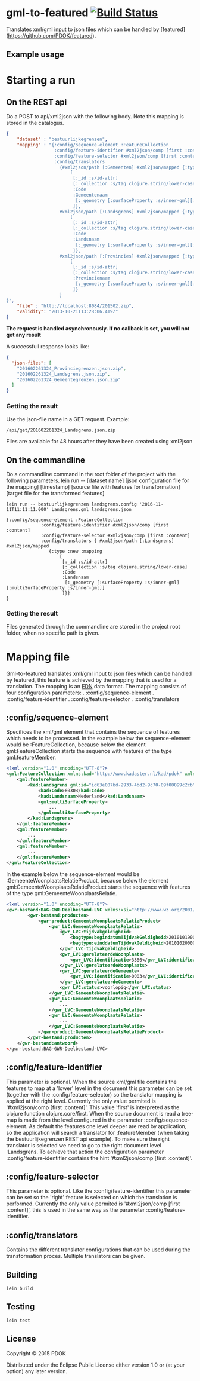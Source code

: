 # gml-to-featured [![Build Status](https://travis-ci.org/PDOK/gml-to-featured.svg?branch=master)](https://travis-ci.org/PDOK/gml-to-featured)

Translates xml/gml input to json files which can be handled by [featured] (https://github.com/PDOK/featured). 

## Example usage

# Starting a run

## On the REST api 

Do a POST to api/xml2json with the following body. Note this mapping is stored in the catalogus. 
```json
{
    "dataset" : "bestuurlijkegrenzen",
    "mapping" : "{:config/sequence-element :FeatureCollection
				  :config/feature-identifier #xml2json/comp [first :content]
				  :config/feature-selector #xml2json/comp [first :content]
				  :config/translators 	
					{#xml2json/path [:Gemeenten] #xml2json/mapped {:type :new :mapping
						[
						 [:_id :s/id-attr]
						 [:_collection :s/tag clojure.string/lower-case]
						 :Code
						 :Gemeentenaam
						  [:_geometry [:surfaceProperty :s/inner-gml][:multiSurfaceProperty :s/inner-gml]]
						 ]},
					#xml2json/path [:Landsgrens] #xml2json/mapped {:type :new :mapping
						[
						 [:_id :s/id-attr]
						 [:_collection :s/tag clojure.string/lower-case]
						 :Code
						 :Landsnaam
						  [:_geometry [:surfaceProperty :s/inner-gml][:multiSurfaceProperty :s/inner-gml]]
						 ]},
					#xml2json/path [:Provincies] #xml2json/mapped {:type :new :mapping
						[
						 [:_id :s/id-attr]
						 [:_collection :s/tag clojure.string/lower-case]
						 :Provincienaam
						  [:_geometry [:surfaceProperty :s/inner-gml][:multiSurfaceProperty :s/inner-gml]]
						 ]}
					}
}",
    "file" : "http://localhost:8084/201502.zip",
    "validity": "2013-10-21T13:28:06.419Z"
}
```

**The request is handled asynchronously. If no callback is set, you will not get any result**

A successfull response looks like:
```json
{
  "json-files": [
    "201602261324_Provinciegrenzen.json.zip",
    "201602261324_Landsgrens.json.zip",
    "201602261324_Gemeentegrenzen.json.zip"
  ]
}
```

### Getting the result
Use the json-file name in a GET request. Example:
```
/api/get/201602261324_Landsgrens.json.zip
```
Files are available for 48 hours after they have been created using xml2json

## On the commandline

Do a commandline command in the root folder of the project with the following parameters.
lein run -- [dataset name] 
			[json configuration file for the mapping] 
			[timestamp] 
			[source file with features for transformation] 
			[target file for the transformed features]

```
lein run -- bestuurlijkegrenzen landsgrens.config '2016-11-11T11:11:11.000' Landsgrens.gml landsgrens.json
```

```
{:config/sequence-element :FeatureCollection
			 :config/feature-identifier #xml2json/comp [first :content]
			 :config/feature-selector #xml2json/comp [first :content]
			 :config/translators { #xml2json/path [:Landsgrens] #xml2json/mapped 
				{:type :new :mapping
                    [
                     [:_id :s/id-attr]
                     [:_collection :s/tag clojure.string/lower-case]
                     :Code
                     :Landsnaam
                      [:_geometry [:surfaceProperty :s/inner-gml][:multiSurfaceProperty :s/inner-gml]]
                     ]}}	
}
```

### Getting the result
Files generated through the commandline are stored in the project root folder, when no specific path is given.

# Mapping file

Gml-to-featured translates xml/gml input to json files which can be handled by featured, this feature is achieved by the mapping that is used for a translation. 
The mapping is an [EDN](https://github.com/edn-format/edn) data format. The mapping consists of four configuration parameters:
. :config/sequence-element
. :config/feature-identifier
. :config/feature-selector
. :config/translators

## :config/sequence-element
Specifices the xml/gml element that contains the sequence of features which needs to be processed.
In the example below the sequence-element would be :FeatureCollection, because below the element gml:FeatureCollection starts the sequence with features of the type gml:featureMember.
```xml
<?xml version="1.0" encoding="UTF-8"?>
<gml:FeatureCollection xmlns:kad="http://www.kadaster.nl/kad/pdok" xmlns:xsi="http://www.w3.org/2001/XMLSchema-instance" xmlns:xlink="http://www.w3.org/1999/xlink" xmlns:gml="http://www.opengis.net/gml/3.2" gml:id="id38504fe7-9063-4ca0-b945-965a8665993b" xsi:schemaLocation="http://www.kadaster.nl/kad/pdok Landsgrens.xsd">
	<gml:featureMember>
		<kad:Landsgrens gml:id="id63e007bd-2933-4bd2-9c70-09f00099c2cb">
			<kad:Code>6030</kad:Code>
			<kad:Landsnaam>Nederland</kad:Landsnaam>
			<gml:multiSurfaceProperty>
				...
			</gml:multiSurfaceProperty>
		</kad:Landsgrens>
	</gml:featureMember>
    <gml:featureMember>
		...
    </gml:featureMember>
    <gml:featureMember>
		...
    </gml:featureMember>	
</gml:FeatureCollection>		
```

In the example below the sequence-element would be :GemeenteWoonplaatsRelatieProduct, because below the element gml:GemeenteWoonplaatsRelatieProduct starts the sequence with features of the type gml:GemeenteWoonplaatsRelatie.
```xml
<?xml version="1.0" encoding="UTF-8"?>
<gwr-bestand:BAG-GWR-Deelbestand-LVC xmlns:xsi="http://www.w3.org/2001/XMLSchema-instance" xmlns:xs="http://www.w3.org/2001/XMLSchema" xmlns:gwr-bestand="http://www.kadaster.nl/schemas/bag-verstrekkingen/gwr-deelbestand-lvc/v20120701" xmlns:selecties-extract="http://www.kadaster.nl/schemas/bag-verstrekkingen/extract-selecties/v20110901" xmlns:bagtype="http://www.kadaster.nl/schemas/imbag/imbag-types/v20110901" xmlns:gwr-product="http://www.kadaster.nl/schemas/bag-verstrekkingen/gwr-producten-lvc/v20120701" xmlns:gwr_LVC="http://www.kadaster.nl/schemas/bag-gwr-model/lvc/v20120701" xmlns:gwr_gemeente="http://www.kadaster.nl/schemas/bag-gwr-model/gemeente/v20120701" xsi:schemaLocation="http://www.kadaster.nl/schemas/bag-verstrekkingen/gwr-deelbestand-lvc/v20120701 http://www.kadaster.nl/schemas/bag-verstrekkingen/gwr-deelbestand-lvc/v20120701/BagvsGwrDeelbestandLvc-1.4.xsd">
		<gwr-bestand:producten>
			<gwr-product:GemeenteWoonplaatsRelatieProduct>
				<gwr_LVC:GemeenteWoonplaatsRelatie>
					<gwr_LVC:tijdvakgeldigheid>
						<bagtype:begindatumTijdvakGeldigheid>2010101900000000</bagtype:begindatumTijdvakGeldigheid>
						<bagtype:einddatumTijdvakGeldigheid>2010102000000000</bagtype:einddatumTijdvakGeldigheid>
					</gwr_LVC:tijdvakgeldigheid>
					<gwr_LVC:gerelateerdeWoonplaats>
						<gwr_LVC:identificatie>3386</gwr_LVC:identificatie>
					</gwr_LVC:gerelateerdeWoonplaats>
					<gwr_LVC:gerelateerdeGemeente>
						<gwr_LVC:identificatie>0003</gwr_LVC:identificatie>
					</gwr_LVC:gerelateerdeGemeente>
					<gwr_LVC:status>voorlopig</gwr_LVC:status>
				</gwr_LVC:GemeenteWoonplaatsRelatie>
				<gwr_LVC:GemeenteWoonplaatsRelatie>
					...
				</gwr_LVC:GemeenteWoonplaatsRelatie>
				<gwr_LVC:GemeenteWoonplaatsRelatie>
					...
				</gwr_LVC:GemeenteWoonplaatsRelatie>
			</gwr-product:GemeenteWoonplaatsRelatieProduct>
		</gwr-bestand:producten>
	</gwr-bestand:antwoord>
</gwr-bestand:BAG-GWR-Deelbestand-LVC>				
```

## :config/feature-identifier
This parameter is optional. 
When the source xml/gml file contains the features to map at a 'lower' level in the document this parameter can be set (together with the :config/feature-selector) so the translator mapping is applied at the right level.
Currently the only value permited is '#xml2json/comp [first :content]'. This value 'first' is interpreted as the clojure function clojure.core/first. 
When the source document is read a tree-map is made from the level configured in the parameter :config/sequence-element. As default the features one level deeper are read by application, so the application will search a translator for :featureMember
(when taking the bestuurlijkegrenzen REST api example). To make sure the right translator is selected we need to go to the right document level :Landsgrens. To achieve that action the configuration parameter :config/feature-identifier contains the hint '#xml2json/comp [first :content]'. 

## :config/feature-selector
This parameter is optional. 
Like the :config/feature-identifier this parameter can be set so the 'right' feature is selected on which the translation is performed.
Currently the only value permited is '#xml2json/comp [first :content]', this is used in the same way as the parameter :config/feature-identifier.

## :config/translators
Contains the different translator configurations that can be used during the transformation proces. Multiple translators can be given.

## Building
```lein build```

## Testing
```lein test```

## License

Copyright © 2015 PDOK

Distributed under the Eclipse Public License either version 1.0 or (at
your option) any later version.
